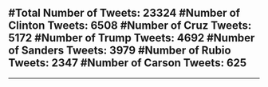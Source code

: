 #Total Number of Tweets: 23324 
#Number of Clinton Tweets: 6508
#Number of Cruz Tweets: 5172
#Number of Trump Tweets: 4692
#Number of Sanders Tweets: 3979
#Number of Rubio Tweets: 2347
#Number of Carson Tweets: 625
---
---
